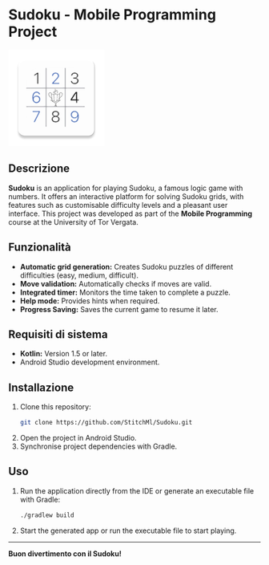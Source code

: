 # Sudoku - Mobile Programming Project

![Sudoku Game](https://github.com/StitchMl/Sudoku/blob/master/app/src/main/res/mipmap-xxxhdpi/ic_launcher.png)

## Descrizione
**Sudoku** is an application for playing Sudoku, a famous logic game with numbers. It offers an interactive platform for solving Sudoku grids, with features such as customisable difficulty levels and a pleasant user interface.
This project was developed as part of the **Mobile Programming** course at the University of Tor Vergata.

## Funzionalità
- **Automatic grid generation:** Creates Sudoku puzzles of different difficulties (easy, medium, difficult).
- **Move validation:** Automatically checks if moves are valid.
- **Integrated timer:** Monitors the time taken to complete a puzzle.
- **Help mode:** Provides hints when required.
- **Progress Saving:** Saves the current game to resume it later.

## Requisiti di sistema
- **Kotlin:** Version 1.5 or later.
- Android Studio development environment.

## Installazione
1. Clone this repository:
   ```bash
   git clone https://github.com/StitchMl/Sudoku.git
   ```
2. Open the project in Android Studio.
3. Synchronise project dependencies with Gradle.

## Uso
1. Run the application directly from the IDE or generate an executable file with Gradle:
   ```bash
   ./gradlew build
   ```
2. Start the generated app or run the executable file to start playing.

---

**Buon divertimento con il Sudoku!**
